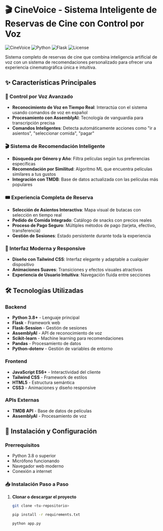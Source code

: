 # 🎬 CineVoice - Sistema Inteligente de Reservas de Cine con Control por Voz

![CineVoice](https://img.shields.io/badge/CineVoice-v1.0-yellow)
![Python](https://img.shields.io/badge/Python-3.8%2B-blue)
![Flask](https://img.shields.io/badge/Flask-2.3.0-green)
![License](https://img.shields.io/badge/Licencia-MIT-orange)

Sistema completo de reservas de cine que combina inteligencia artificial de voz con un sistema de recomendaciones personalizado para ofrecer una experiencia cinematográfica única e intuitiva.

## ✨ Características Principales

### 🎤 Control por Voz Avanzado

- **Reconocimiento de Voz en Tiempo Real**: Interactúa con el sistema usando comandos de voz en español
- **Procesamiento con AssemblyAI**: Tecnología de vanguardia para transcripción precisa
- **Comandos Inteligentes**: Detecta automáticamente acciones como "ir a asientos", "seleccionar comida", "pagar"

### 🎬 Sistema de Recomendación Inteligente

- **Búsqueda por Género y Año**: Filtra películas según tus preferencias específicas
- **Recomendación por Similitud**: Algoritmo ML que encuentra películas similares a tus gustos
- **Integración con TMDB**: Base de datos actualizada con las películas más populares

### 🎟️ Experiencia Completa de Reserva

- **Selección de Asientos Interactiva**: Mapa visual de butacas con selección en tiempo real
- **Pedido de Comida Integrado**: Catálogo de snacks con precios reales
- **Proceso de Pago Seguro**: Múltiples métodos de pago (tarjeta, efectivo, transferencia)
- **Gestión de Sesiones**: Estado persistente durante toda la experiencia

### 🎨 Interfaz Moderna y Responsive

- **Diseño con Tailwind CSS**: Interfaz elegante y adaptable a cualquier dispositivo
- **Animaciones Suaves**: Transiciones y efectos visuales atractivos
- **Experiencia de Usuario Intuitiva**: Navegación fluida entre secciones

## 🛠️ Tecnologías Utilizadas

### Backend

- **Python 3.8+** - Lenguaje principal
- **Flask** - Framework web
- **Flask-Session** - Gestión de sesiones
- **AssemblyAI** - API de reconocimiento de voz
- **Scikit-learn** - Machine learning para recomendaciones
- **Pandas** - Procesamiento de datos
- **Python-dotenv** - Gestión de variables de entorno

### Frontend

- **JavaScript ES6+** - Interactividad del cliente
- **Tailwind CSS** - Framework de estilos
- **HTML5** - Estructura semántica
- **CSS3** - Animaciones y diseño responsive

### APIs Externas

- **TMDB API** - Base de datos de películas
- **AssemblyAI** - Procesamiento de voz

## 🚀 Instalación y Configuración

### Prerrequisitos

- Python 3.8 o superior
- Micrófono funcionando
- Navegador web moderno
- Conexión a internet

### 📥 Instalación Paso a Paso

1. **Clonar o descargar el proyecto**

   ```bash
   git clone <tu-repositorio>

   pip install -r requirements.txt

   python app.py
   ```
